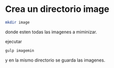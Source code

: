 # Crea un directorio image

```bash
mkdir image
```

donde esten todas las imagenes a miminizar.

ejecutar

```bash
gulp imagemin
```
 y en la mismo directorio se guarda las imagenes.
